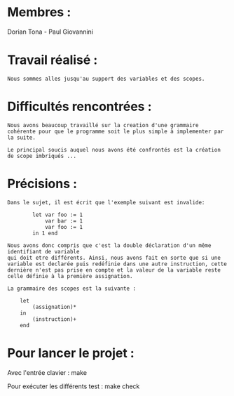 # Membres :
Dorian Tona - Paul Giovannini

# Travail réalisé :
    Nous sommes alles jusqu'au support des variables et des scopes.

# Difficultés rencontrées : 
    Nous avons beaucoup travaillé sur la creation d'une grammaire cohérente pour que le programme soit le plus simple à implementer par la suite.
    
    Le principal soucis auquel nous avons été confrontés est la création de scope imbriqués ...

# Précisions : 
    Dans le sujet, il est écrit que l'exemple suivant est invalide:
    
            let var foo := 1
                var bar := 1
                var foo := 1
            in 1 end

    Nous avons donc compris que c'est la double déclaration d'un même identifiant de variable 
    qui doit etre différents. Ainsi, nous avons fait en sorte que si une variable est declarée puis redéfinie dans une autre instruction, cette dernière n'est pas prise en compte et la valeur de la variable reste celle définie à la première assignation.
    
    La grammaire des scopes est la suivante :
        
        let 
            (assignation)*
        in
            (instruction)+
        end
    

# Pour lancer le projet :
Avec l'entrée clavier :
make

Pour exécuter les différents test :
make check